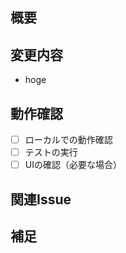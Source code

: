 ## 概要

<!-- このPRの目的や背景を簡潔に記載してください -->

## 変更内容

<!-- 主な変更点や追加機能を箇条書きで記載してください -->

- hoge

## 動作確認

<!-- 動作確認内容や手順、確認した環境などを記載してください -->

- [ ] ローカルでの動作確認
- [ ] テストの実行
- [ ] UIの確認（必要な場合）

## 関連Issue

<!-- 関連するIssue番号があれば記載してください -->

## 補足

<!-- レビュー時に注意してほしい点や補足事項があれば記載してください -->
